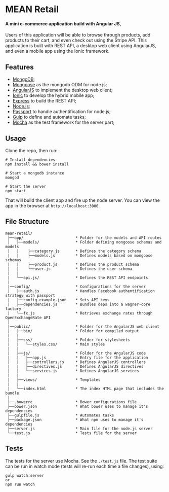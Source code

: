 # MEAN Retail

#### A mini e-commerce application build with Angular JS,

Users of this application will be able to browse through products, add products to their cart, and even check out using the Stripe API.
This application is built with REST API, a desktop web client using AngularJS, and even a mobile app using the Ionic framework.

## Features

* [MongoDB](https://www.mongodb.org/);
* [Mongoose](http://mongoosejs.com/) as the mongodb ODM for node.js;
* [AngularJS](https://angularjs.org/) to implement the desktop web client;
* [Ionic](http://ionicframework.com/) to develop the hybrid mobile app;
* [Express](http://expressjs.com/) to build the REST API;
* [Node.js](https://nodejs.org/en/);
* [Passport](http://passportjs.org/) to handle authentification for node.js;
* [Gulp](http://gulpjs.com/) to define and automate tasks;
* [Mocha](https://mochajs.org/) as the test framework for the server part;

## Usage

Clone the repo, then run:

```
# Install dependencies
npm install && bower install

# Start a mongodb instance
mongod

# Start the server
npm start
```

That will build the client app and fire up the node server. You can view the app in the browser at `http://localhost:3000`.

## File Structure

```
mean-retail/
 ├──app/                       * Folder for the models and API routes
 │   ├──models/                * Folder defining mongoose schemas and models
 |   |    ├──category.js       * Defines the category schema
 |   |    ├──models.js         * Defines models based on mongoose schemas
 |   |    ├──product.js        * Defines the product schema
 |   |    └──user.js           * Defines the user schema
 |   |
 |   └──api.js/                * Defines the REST API endpoints
 |  
 |──config/                    * Configurations for the server
 |   ├──auth.js                * Handles Facebook authentification strategy with passport
 |   ├──config.example.json    * Sets API keys
 |   ├──dependencies.js        * Bundles deps into a wagner-core factory
 |   └──fx.js                  * Retrieves exchange rates through OpenExchangeRate API
 │
 |──public/                    * Folder for the AngularJS web client
 |   ├──bin/                   * Folder for compiled output
 |   |                     
 |   ├──css/                   * Folder for stylesheets
 |   |   └──styles.css/        * Main styles
 |   |
 |   ├──js/                    * Folder for the AngularJS code
 |   |   ├──app.js             * Entry file for the application
 |   |   ├──controllers.js     * Defines AngularJS controllers
 |   |   ├──directives.js      * Defines AngularJS directives
 |   |   └──services.js        * Defines AngularJS services
 |   |
 |   ├──views/                 * Templates
 |   |                         
 |   └──index.html             * The index HTML page that includes the bundle
 |
 ├──.bowerrc                   * Bower configurations file
 ├──bower.json                 * What bower uses to manage it's dependencies
 ├──gulpfile.js                * Automates tasks
 ├──package.json               * What npm uses to manage it's dependencies
 ├──server.js                  * Main file for the node.js server
 └──test.js                    * Tests file for the server
```

## Tests

The tests for the server use Mocha. See the `./test.js` file. The test suite can be run in watch mode (tests will re-run each time a file changes), using:

```
gulp watch:server
or
npm run watch
```
